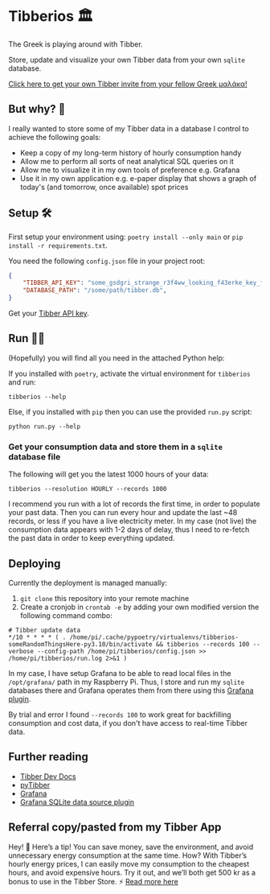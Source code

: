 # Tibberios 🏛

The Greek is playing around with Tibber.

Store, update and visualize your own Tibber data from your own `sqlite` database.

[Click here to get your own Tibber invite from your fellow Greek μαλάκα!](https://invite.tibber.com/o10520f3)

## But why? 👀

I really wanted to store some of my Tibber data in a database I control to achieve the following goals:

- Keep a copy of my long-term history of hourly consumption handy
- Allow me to perform all sorts of neat analytical SQL queries on it
- Allow me to visualize it in my own tools of preference e.g. Grafana
- Use it in my own application e.g. e-paper display that shows a graph of today's (and tomorrow, once available) spot prices

## Setup 🛠

First setup your environment using: `poetry install --only main` or `pip install -r requirements.txt`.

You need the following `config.json` file in your project root:

```json
{
    "TIBBER_API_KEY": "some_gsdgri_strange_r3f4ww_looking_f43erke_key_from_tibber_dev",
    "DATABASE_PATH": "/some/path/tibber.db",
}
```

Get your [Tibber API key](https://developer.tibber.com/).

## Run 🏃‍♀️

(Hopefully) you will find all you need in the attached Python help:

If you installed with `poetry`, activate the virtual environment for `tibberios` and run:

```shell
tibberios --help
```

Else, if you installed with `pip` then you can use the provided `run.py` script:

```shell
python run.py --help
```

### Get your consumption data and store them in a `sqlite` database file

The following will get you the latest 1000 hours of your data:

```shell
tibberios --resolution HOURLY --records 1000
```

I recommend you run with a lot of records the first time, in order to populate your past data.
Then you can run every hour and update the last ~48 records, or less if you have a live electricity meter.
In my case (not live) the consumption data appears with 1-2 days of delay, thus I need to re-fetch the past data in order to keep everything updated.

## Deploying

Currently the deployment is managed manually:

1. `git clone` this repository into your remote machine
2. Create a cronjob in `crontab -e` by adding your own modified version the following command combo:

```shell
# Tibber update data
*/10 * * * * ( . /home/pi/.cache/pypoetry/virtualenvs/tibberios-someRandomThingsHere-py3.10/bin/activate && tibberios --records 100 --verbose --config-path /home/pi/tibberios/config.json >> /home/pi/tibberios/run.log 2>&1 )
```

In my case, I have setup Grafana to be able to read local files in the `/opt/grafana/` path in my Raspberry Pi.
Thus, I store and run my `sqlite` databases there and Grafana operates them from there using this [Grafana plugin](https://github.com/fr-ser/grafana-sqlite-datasource).

By trial and error I found `--records 100` to work great for backfilling consumption and cost data, if you don't have access to real-time Tibber data.

## Further reading

- [Tibber Dev Docs](https://developer.tibber.com/)
- [pyTibber](https://github.com/Danielhiversen/pyTibber)
- [Grafana](https://grafana.com/docs/grafana/latest/)
- [Grafana SQLite data source plugin](https://github.com/fr-ser/grafana-sqlite-datasource)

## Referral copy/pasted from my Tibber App

Hey! 🤗 Here’s a tip! You can save money, save the environment, and avoid unnecessary energy consumption at the same time. How? With Tibber’s hourly energy prices, I can easily move my consumption to the cheapest hours, and avoid expensive hours. Try it out, and we’ll both get 500 kr as a bonus to use in the Tibber Store. ⚡ [Read more here](https://invite.tibber.com/o10520f3)
